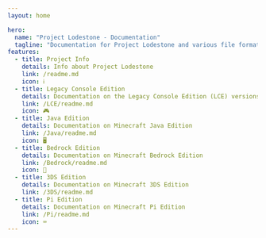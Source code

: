 ```yaml
---
layout: home

hero:
  name: "Project Lodestone - Documentation"
  tagline: "Documentation for Project Lodestone and various file formats and mechanics for many versions and editions of Minecraft."
features:
  - title: Project Info
    details: Info about Project Lodestone 
    link: /readme.md
    icon: ℹ️
  - title: Legacy Console Edition
    details: Documentation on the Legacy Console Edition (LCE) versions of Minecraft
    link: /LCE/readme.md
    icon: 🎮
  - title: Java Edition
    details: Documentation on Minecraft Java Edition
    link: /Java/readme.md
    icon: 🖥️
  - title: Bedrock Edition
    details: Documentation on Minecraft Bedrock Edition
    link: /Bedrock/readme.md
    icon: 📱
  - title: 3DS Edition
    details: Documentation on Minecraft 3DS Edition
    link: /3DS/readme.md
  - title: Pi Edition
    details: Documentation on Minecraft Pi Edition
    link: /Pi/readme.md
    icon: ⌨️
---
```



